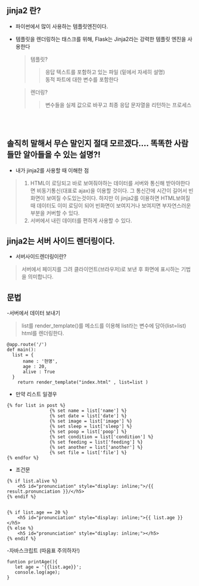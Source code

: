
## jinja2 란?
- 파이썬에서 많이 사용하는 템플릿엔진이다.
- 템플릿을 렌더링하는 태스크를 위해, Flask는 Jinja2라는 강력한 템플릿 엔진을 사용한다
  >템플릿? 
  >>응답 텍스트를 포함하고 있는 파일 (밑에서 자세히 설명)<br>
  >>동적 파트에 대한 변수를 포함한다

  >렌더링?
  >>변수들을 실제 값으로 바꾸고 최종 응답 문자열을 리턴하는 프로세스
<br>
<br>

## 솔직히 말해서 무슨 말인지 절대 모르겠다.... 똑똑한 사람들만 알아들을 수 있는 설명?!
- 내가 jinja2를 사용할 때 이해한 점
> 1. HTML이 로딩되고 바로 보여줘야하는 데이터를 서버와 통신해 받아야한다면 비동기통신(대표로 ajax)을 이용할 것이다. 그 통신간에 시간이 길어서 빈화면이 보여질 수도있는것이다. 하지만 이 jinja2를 이용하면 HTML보여질 때 데이터도 이미 로딩이 되어 빈화면이 보여지거나 보여지면 부자연스러운부분을 커버할 수 있다.  
> 2. 서버에서 내린 데이터를 편하게 사용할 수 있다.

## jinja2는 서버 사이드 렌더링이다.
- 서버사이드렌더링이란?
> 서버에서 페이지를 그려 클라이언트(브라우저)로 보낸 후 화면에 표시하는 기법을 의미합니다.

## 문법

-서버에서 데이터 보내기
> list를  render_template()를 메소드를 이용해 list라는 변수에 담아(list=list) html를 렌더링한다.
```
@app.route('/') 
def main():
  list = {
      name : '현명',
      age : 20,
      alive : True
  }
	return render_template("index.html" , list=list )
```  
- 만약 리스트 일경우  
```
{% for list in post %}
                {% set name = list['name'] %}
                {% set date = list['date'] %}
                {% set image = list['image'] %}
                {% set sleep = list['sleep'] %}
                {% set poop = list['poop'] %}
                {% set condition = list['condition'] %}
                {% set feeding = list['feeding'] %}
                {% set another = list['another'] %}
                {% set file = list['file'] %}
{% endfor %}
```  
-  조건문
```
{% if list.alive %}
    <h5 id="pronunciation" style="display: inline;">/{{ result.pronunciation }}/</h5>
{% endif %}


{% if list.age == 20 %}
    <h5 id="pronunciation" style="display: inline;">{{ list.age }}</h5>
{% else %}
    <h5 id="pronunciation" style="display: inline;"></h5>
{% endif %}

```
-자바스크립트  (따음표 주의하자!)
```
funtion printAge(){
   let age = '{{list.age}}';
   console.log(age);
}
```





